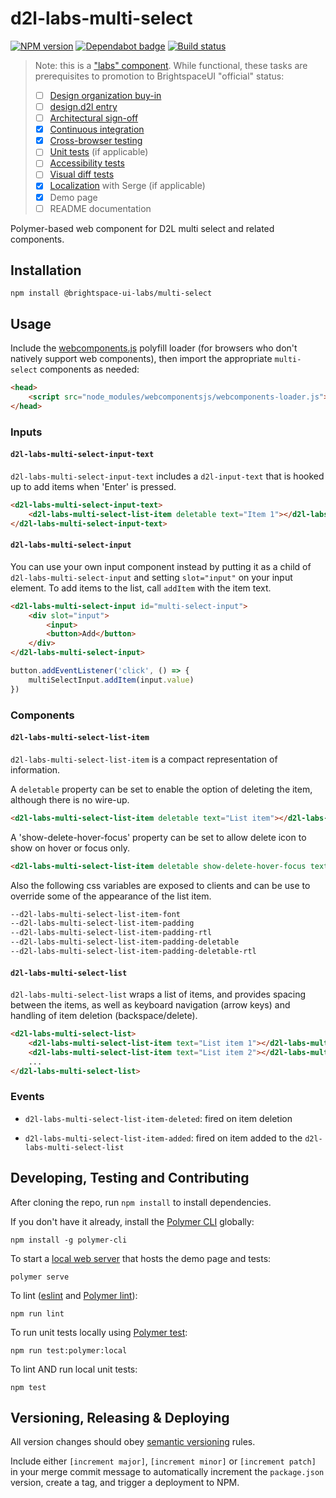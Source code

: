 # d2l-labs-multi-select

[![NPM version](https://img.shields.io/npm/v/@brightspace-ui-labs/multi-select.svg)](https://www.npmjs.org/package/@brightspace-ui-labs/multi-select)
[![Dependabot badge](https://flat.badgen.net/dependabot/BrightspaceUILabs/multi-select?icon=dependabot)](https://app.dependabot.com/)
[![Build status](https://travis-ci.com/brightspaceUILabs/multi-select.svg?branch=master)](https://travis-ci.com/brightspaceUILabs/multi-select)

> Note: this is a ["labs" component](https://github.com/BrightspaceUI/guide/wiki/Component-Tiers). While functional, these tasks are prerequisites to promotion to BrightspaceUI "official" status:
>
> - [ ] [Design organization buy-in](https://github.com/BrightspaceUI/guide/wiki/Before-you-build#working-with-design)
> - [ ] [design.d2l entry](http://design.d2l/)
> - [ ] [Architectural sign-off](https://github.com/BrightspaceUI/guide/wiki/Before-you-build#web-component-architecture)
> - [x] [Continuous integration](https://github.com/BrightspaceUI/guide/wiki/Testing#testing-continuously-with-travis-ci)
> - [x] [Cross-browser testing](https://github.com/BrightspaceUI/guide/wiki/Testing#cross-browser-testing-with-sauce-labs)
> - [ ] [Unit tests](https://github.com/BrightspaceUI/guide/wiki/Testing#testing-with-polymer-test) (if applicable)
> - [ ] [Accessibility tests](https://github.com/BrightspaceUI/guide/wiki/Testing#automated-accessibility-testing-with-axe)
> - [ ] [Visual diff tests](https://github.com/BrightspaceUI/visual-diff)
> - [x] [Localization](https://github.com/BrightspaceUI/guide/wiki/Localization) with Serge (if applicable)
> - [x] Demo page
> - [ ] README documentation

Polymer-based web component for D2L multi select and related components.

## Installation

```shell
npm install @brightspace-ui-labs/multi-select
```

## Usage

Include the [webcomponents.js](http://webcomponents.org/polyfills/) polyfill loader (for browsers who don't natively support web components), then import the appropriate `multi-select` components as needed:

```html
<head>
	<script src="node_modules/webcomponentsjs/webcomponents-loader.js"></script>
</head>
```

### Inputs

#### `d2l-labs-multi-select-input-text`

`d2l-labs-multi-select-input-text` includes a `d2l-input-text` that is hooked up to add items when 'Enter' is pressed.

```html
<d2l-labs-multi-select-input-text>
	<d2l-labs-multi-select-list-item deletable text="Item 1"></d2l-labs-multi-select-list-item>
</d2l-labs-multi-select-input-text>
```

#### `d2l-labs-multi-select-input`

You can use your own input component instead by putting it as a child of `d2l-labs-multi-select-input` and setting `slot="input"` on your input element. To add items to the list, call `addItem` with the item text.

```html
<d2l-labs-multi-select-input id="multi-select-input">
	<div slot="input">
		<input>
		<button>Add</button>
	</div>
</d2l-labs-multi-select-input>
```

```js
button.addEventListener('click', () => {
	multiSelectInput.addItem(input.value)
})
```

### Components

#### `d2l-labs-multi-select-list-item`

`d2l-labs-multi-select-list-item` is a compact representation of information.

A `deletable` property can be set to enable the option of deleting the item, although there is no wire-up.
```html
<d2l-labs-multi-select-list-item deletable text="List item"></d2l-labs-multi-select-list-item>
```
A 'show-delete-hover-focus' property can be set to allow delete icon to show on hover or focus only.
```html
<d2l-labs-multi-select-list-item deletable show-delete-hover-focus text="List item"></d2l-labs-multi-select-list-item>
```
Also the following css variables are exposed to clients and can be use to override some of the appearance of the list item.
```html
--d2l-labs-multi-select-list-item-font
--d2l-labs-multi-select-list-item-padding
--d2l-labs-multi-select-list-item-padding-rtl
--d2l-labs-multi-select-list-item-padding-deletable
--d2l-labs-multi-select-list-item-padding-deletable-rtl
```

#### `d2l-labs-multi-select-list`

`d2l-labs-multi-select-list` wraps a list of items, and provides spacing between the items, as well as keyboard navigation (arrow keys) and handling of item deletion (backspace/delete).
```html
<d2l-labs-multi-select-list>
	<d2l-labs-multi-select-list-item text="List item 1"></d2l-labs-multi-select-list-item>
	<d2l-labs-multi-select-list-item text="List item 2"></d2l-labs-multi-select-list-item>
	...
</d2l-labs-multi-select-list>
```

### Events

- `d2l-labs-multi-select-list-item-deleted`: fired on item deletion

- `d2l-labs-multi-select-list-item-added`: fired on item added to the `d2l-labs-multi-select-list`

## Developing, Testing and Contributing

After cloning the repo, run `npm install` to install dependencies.

If you don't have it already, install the [Polymer CLI](https://www.polymer-project.org/3.0/docs/tools/polymer-cli) globally:

```shell
npm install -g polymer-cli
```

To start a [local web server](https://www.polymer-project.org/3.0/docs/tools/polymer-cli-commands#serve) that hosts the demo page and tests:

```shell
polymer serve
```

To lint ([eslint](http://eslint.org/) and [Polymer lint](https://www.polymer-project.org/3.0/docs/tools/polymer-cli-commands#lint)):

```shell
npm run lint
```

To run unit tests locally using [Polymer test](https://www.polymer-project.org/3.0/docs/tools/polymer-cli-commands#tests):

```shell
npm run test:polymer:local
```

To lint AND run local unit tests:

```shell
npm test
```

## Versioning, Releasing & Deploying

All version changes should obey [semantic versioning](https://semver.org/) rules.

Include either `[increment major]`, `[increment minor]` or `[increment patch]` in your merge commit message to automatically increment the `package.json` version, create a tag, and trigger a deployment to NPM.
